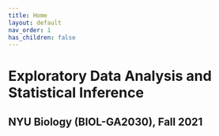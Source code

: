 ```yaml
---
title: Home
layout: default
nav_order: 1
has_children: false
---
```


# Exploratory Data Analysis and Statistical Inference

## NYU Biology (BIOL-GA2030), Fall 2021
